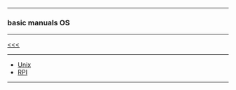
---

### basic manuals OS

---

[<<<](https://github.com/ttltrk/PRG/blob/master/MANUALS.MD)

---

* [Unix](https://github.com/ttltrk/ELSE/blob/master/SHELL/BUM/BUM.MD)
* [RPI]()

---


